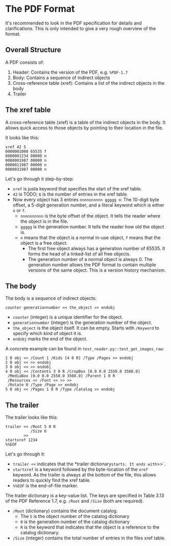 # The PDF Format

It's recommended to look in the PDF specification for details and clarifications.
This is only intended to give a very rough overview of the format.

## Overall Structure

A PDF consists of:

1. Header: Contains the version of the PDF, e.g. `%PDF-1.7`
2. Body: Contains a sequence of indirect objects
3. Cross-reference table (xref): Contains a list of the indirect objects in the body
4. Trailer

## The xref table

A cross-reference table (xref) is a table of the indirect objects in the body.
It allows quick access to those objects by pointing to their location in the file.

It looks like this:

```text
xref 42 5
0000001000 65535 f
0000001234 00000 n
0000001987 00000 n
0000011987 00000 n
0000031987 00000 n
```

Let's go through it step-by-step:

* `xref` is justa keyword that specifies the start of the xref table.
* `42` is TODO; `6` is the number of entries in the xref table.
* Now every object has 3 entries `nnnnnnnnnn ggggg n`: The 10-digit byte offset,
  a 5-digit generation number, and a literal keyword which is either `n` or `f`.
    * `nnnnnnnnnn` is the byte offset of the object. It tells the reader where
      the object is in the file.
    * `ggggg` is the generation number. It tells the reader how old the object is.
    * `n` means that the object is a normal in-use object, `f` means that the object
      is a free object.
        * The first free object always has a generation number of 65535. It forms
          the head of a linked-list of all free objects.
        * The generation number of a normal object is always 0. The generation
          number allows the PDF format to contain multiple versions of the same
          object. This is a version history mechanism.

## The body

The body is a sequence of indirect objects:

`counter generationnumber << the_object >> endobj`

* `counter` (integer) is a unique identifier for the object.
* `generationnumber` (integer) is the generation number of the object.
* `the_object` is the object itself. It can be empty. Starts with `/Keyword` to
  specify which kind of object it is.
* `endobj` marks the end of the object.

A concrete example can be found in `test_reader.py::test_get_images_raw`:

```text
1 0 obj << /Count 1 /Kids [4 0 R] /Type /Pages >> endobj
2 0 obj << >> endobj
3 0 obj << >> endobj
4 0 obj << /Contents 3 0 R /CropBox [0.0 0.0 2550.0 3508.0]
 /MediaBox [0.0 0.0 2550.0 3508.0] /Parent 1 0 R
 /Resources << /Font << >> >>
 /Rotate 0 /Type /Page >> endobj
5 0 obj << /Pages 1 0 R /Type /Catalog >> endobj
```

## The trailer

The trailer looks like this:

```text
trailer << /Root 5 0 R
           /Size 6
        >>
startxref 1234
%%EOF
```

Let's go through it:

* `trailer <<` indicates that the *trailer dictionary` starts. It ends with `>>`.
* `startxref` is a keyword followed by the byte-location of the `xref` keyword.
  As the trailer is always at the bottom of the file, this allows readers to
  quickly find the xref table.
* `%%EOF` is the end-of-file marker.

The trailer dictionary is a key-value list. The keys are specified in
Table 3.13 of the PDF Reference 1.7, e.g. `/Root` and `/Size` (both are required).

* `/Root` (dictionary) contains the document catalog.
    * The `5` is the object number of the catalog dictionary
    * `0` is the generation number of the catalog dictionary
    * `R` is the keyword that indicates that the object is a reference to the
      catalog dictionary.
* `/Size` (integer) contains the total number of entries in the files xref table.

